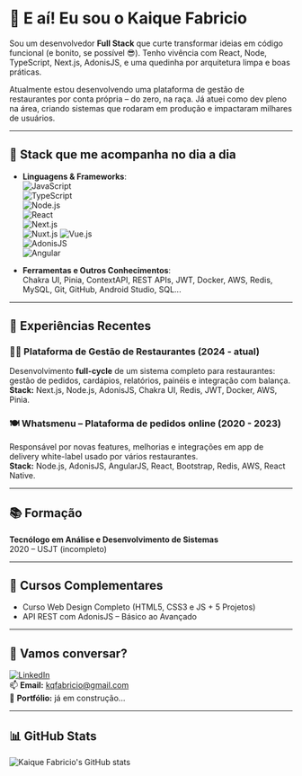 # 👋 E aí! Eu sou o Kaique Fabricio

Sou um desenvolvedor **Full Stack** que curte transformar ideias em código funcional (e bonito, se possível 😎). Tenho vivência com React, Node, TypeScript, Next.js, AdonisJS, e uma quedinha por arquitetura limpa e boas práticas.

Atualmente estou desenvolvendo uma plataforma de gestão de restaurantes por conta própria – do zero, na raça. Já atuei como dev pleno na área, criando sistemas que rodaram em produção e impactaram milhares de usuários.

---

## 🚀 Stack que me acompanha no dia a dia

- **Linguagens & Frameworks**:  
  ![JavaScript](https://www.vectorlogo.zone/logos/javascript/javascript-ar21.svg)  
  ![TypeScript](https://www.vectorlogo.zone/logos/typescriptlang/typescriptlang-ar21.svg)  
  ![Node.js](https://www.vectorlogo.zone/logos/nodejs/nodejs-ar21.svg)  
  ![React](https://www.vectorlogo.zone/logos/reactjs/reactjs-ar21.svg)  
  ![Next.js](https://www.vectorlogo.zone/logos/nextjs/nextjs-ar21.svg)  
  ![Nuxt.js](https://www.vectorlogo.zone/logos/nuxtjs/nuxtjs-ar21.svg)
  ![Vue.js](https://www.vectorlogo.zone/logos/vuejs/vuejs-ar21.svg)  
  ![AdonisJS](https://www.vectorlogo.zone/logos/adonisjs/adonisjs-ar21.svg)  
  ![Angular](https://www.vectorlogo.zone/logos/angularjs/angularjs-ar21.svg)  

- **Ferramentas e Outros Conhecimentos**:  
  Chakra UI, Pinia, ContextAPI, REST APIs, JWT, Docker, AWS, Redis, MySQL, Git, GitHub, Android Studio, SQL...

---

## 💼 Experiências Recentes

### 🧑‍🍳 Plataforma de Gestão de Restaurantes (2024 - atual)
Desenvolvimento **full-cycle** de um sistema completo para restaurantes: gestão de pedidos, cardápios, relatórios, painéis e integração com balança.  
**Stack:** Next.js, Node.js, AdonisJS, Chakra UI, Redis, JWT, Docker, AWS, Pinia.

### 🍽️ Whatsmenu – Plataforma de pedidos online (2020 - 2023)
Responsável por novas features, melhorias e integrações em app de delivery white-label usado por vários restaurantes.  
**Stack:** Node.js, AdonisJS, AngularJS, React, Bootstrap, Redis, AWS, React Native.

---

## 📚 Formação

**Tecnólogo em Análise e Desenvolvimento de Sistemas**  
2020 – USJT (incompleto)

---

## 📘 Cursos Complementares

- Curso Web Design Completo (HTML5, CSS3 e JS + 5 Projetos)  
- API REST com AdonisJS – Básico ao Avançado

---

## 🤝 Vamos conversar?

[![LinkedIn](https://img.shields.io/badge/-LinkedIn-0A66C2?style=flat-square&logo=linkedin&logoColor=white)](https://www.linkedin.com/in/kaiquefabriciodev/)  
📫 **Email:** kqfabricio@gmail.com  
📂 **Portfólio:** já em construção...

---

## 📊 GitHub Stats

![Kaique Fabricio's GitHub stats](https://github-readme-stats.vercel.app/api?username=kaiquefabricio&show_icons=true&theme=tokyonight)
